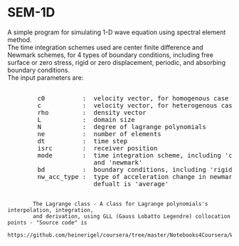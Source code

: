 # SEM-1D
A simple program for simulating 1-D wave equation using spectral element method.<br> The time integration schemes used are center finite difference and Newmark schemes, for 4 types of boundary conditions, including free surface or zero stress, rigid or zero displacement, periodic, and absorbing boundary conditions.<br>
The input parameters are:<br>
<pre> 
        c0          :  velocity vector, for homogenous case
        c           :  velocity vector, for heterogenous case
        rho         :  density vector
        L           :  domain size
        N           :  degree of lagrange polynomials
        ne          :  number of elements
        dt          :  time step
        isrc        :  receiver position
        mode        :  time integration scheme, including 'cfd' (centered finite difference) 
                       and 'newmark'
        bd          :  boundary conditions, including 'rigid', 'free', 'absorbing', 'periodic'
        nw_acc_type :  type of acceleration change in newmark method, including 'average','linear'
                       defualt is 'average'<br>
</pre>
            The Lagrange class - A class for Lagrange polynomials's interpolation, integration, 
            and derivation, using GLL (Gauss Lobatto Legendre) collocation points - "Source code" is 
            https://github.com/heinerigel/coursera/tree/master/Notebooks4Coursera/W9
              
